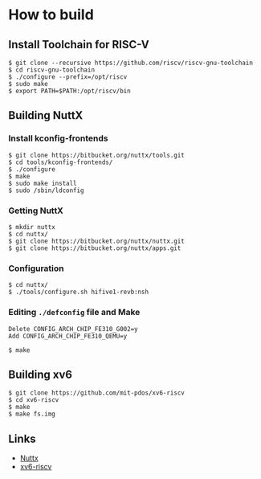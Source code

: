 # How to build

## Install Toolchain for RISC-V

```
$ git clone --recursive https://github.com/riscv/riscv-gnu-toolchain
$ cd riscv-gnu-toolchain
$ ./configure --prefix=/opt/riscv
$ sudo make
$ export PATH=$PATH:/opt/riscv/bin
```

## Building NuttX

### Install kconfig-frontends

```
$ git clone https://bitbucket.org/nuttx/tools.git
$ cd tools/kconfig-frontends/
$ ./configure
$ make
$ sudo make install
$ sudo /sbin/ldconfig
```

### Getting NuttX

```
$ mkdir nuttx
$ cd nuttx/
$ git clone https://bitbucket.org/nuttx/nuttx.git
$ git clone https://bitbucket.org/nuttx/apps.git
```

### Configuration

```
$ cd nuttx/
$ ./tools/configure.sh hifive1-revb:nsh
```

### Editing `./defconfig` file and Make

```
Delete CONFIG_ARCH_CHIP_FE310_G002=y
Add CONFIG_ARCH_CHIP_FE310_QEMU=y
```

```
$ make
```

## Building xv6

```
$ git clone https://github.com/mit-pdos/xv6-riscv
$ cd xv6-riscv
$ make
$ make fs.img
```

## Links

 - [Nuttx](https://bitbucket.org/nuttx/nuttx/src/master/)
 - [xv6-riscv](https://github.com/mit-pdos/xv6-riscv)
